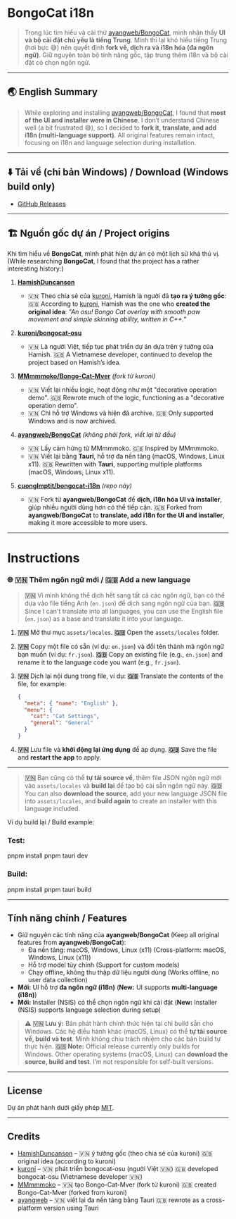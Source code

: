 # BongoCat i18n

> Trong lúc tìm hiểu và cài thử [ayangweb/BongoCat](https://github.com/ayangweb/BongoCat), mình nhận thấy **UI và bộ cài đặt chủ yếu là tiếng Trung**.
> Mình thì lại khó hiểu tiếng Trung (hơi bực 😅) nên quyết định **fork về, dịch ra và i18n hóa (đa ngôn ngữ)**.
> Giữ nguyên toàn bộ tính năng gốc, tập trung thêm i18n và bộ cài đặt có chọn ngôn ngữ.

---

## 🌏 English Summary

> While exploring and installing [ayangweb/BongoCat](https://github.com/ayangweb/BongoCat), I found that **most of the UI and installer were in Chinese**.
> I don’t understand Chinese well (a bit frustrated 😅), so I decided to **fork it, translate, and add i18n (multi-language support)**.
> All original features remain intact, focusing on i18n and language selection during installation.

---

## ⬇️ Tải về (chỉ bản Windows) / Download (Windows build only)

- [GitHub Releases](https://github.com/cuonglmptit/bongocat-i18n/releases)

---

## 🏗 Nguồn gốc dự án / Project origins

Khi tìm hiểu về **BongoCat**, mình phát hiện dự án có một lịch sử khá thú vị.
(While researching **BongoCat**, I found that the project has a rather interesting history:)

1. **[HamishDuncanson](https://github.com/HamishDuncanson)**

   - 🇻🇳 Theo chia sẻ của [kuroni](https://github.com/kuroni), Hamish là người đã **tạo ra ý tưởng gốc**:
     🇬🇧 According to [kuroni](https://github.com/kuroni), Hamish was the one who **created the original idea**:
     _"An osu! Bongo Cat overlay with smooth paw movement and simple skinning ability, written in C++."_

2. **[kuroni/bongocat-osu](https://github.com/kuroni/bongocat-osu)**

   - 🇻🇳 Là người Việt, tiếp tục phát triển dự án dựa trên ý tưởng của Hamish.
     🇬🇧 A Vietnamese developer, continued to develop the project based on Hamish’s idea.

3. **[MMmmmoko/Bongo-Cat-Mver](https://github.com/MMmmmoko/Bongo-Cat-Mver)** _(fork từ kuroni)_

   - 🇻🇳 Viết lại nhiều logic, hoạt động như một "decorative operation demo".
     🇬🇧 Rewrote much of the logic, functioning as a "decorative operation demo".
   - 🇻🇳 Chỉ hỗ trợ Windows và hiện đã archive.
     🇬🇧 Only supported Windows and is now archived.

4. **[ayangweb/BongoCat](https://github.com/ayangweb/BongoCat)** _(không phải fork, viết lại từ đầu)_

   - 🇻🇳 Lấy cảm hứng từ MMmmmoko.
     🇬🇧 Inspired by MMmmmoko.
   - 🇻🇳 Viết lại bằng **Tauri**, hỗ trợ đa nền tảng (macOS, Windows, Linux x11).
     🇬🇧 Rewritten with **Tauri**, supporting multiple platforms (macOS, Windows, Linux x11).

5. **[cuonglmptit/bongocat-i18n](https://github.com/cuonglmptit/bongocat-i18n)** _(repo này)_
   - 🇻🇳 Fork từ **ayangweb/BongoCat** để **dịch, i18n hóa UI và installer**, giúp nhiều người dùng hơn có thể tiếp cận.
     🇬🇧 Forked from **ayangweb/BongoCat** to **translate, add i18n for the UI and installer**, making it more accessible to more users.

---

# Instructions

### 🌐 🇻🇳 Thêm ngôn ngữ mới / 🇬🇧 Add a new language

> **🇻🇳** Vì mình không thể dịch hết sang tất cả các ngôn ngữ, bạn có thể dựa vào file tiếng Anh (`en.json`) để dịch sang ngôn ngữ của bạn.
> **🇬🇧** Since I can't translate into all languages, you can use the English file (`en.json`) as a base and translate it into your language.

1. **🇻🇳** Mở thư mục `assets/locales`.
   **🇬🇧** Open the `assets/locales` folder.

2. **🇻🇳** Copy một file có sẵn (ví dụ: `en.json`) và đổi tên thành mã ngôn ngữ bạn muốn (ví dụ: `fr.json`).
   **🇬🇧** Copy an existing file (e.g., `en.json`) and rename it to the language code you want (e.g., `fr.json`).

3. **🇻🇳** Dịch lại nội dung trong file, ví dụ:
   **🇬🇧** Translate the contents of the file, for example:

   ```json
   {
     "meta": { "name": "English" },
     "menu": {
       "cat": "Cat Settings",
       "general": "General"
     }
   }
   ```

4. **🇻🇳** Lưu file và **khởi động lại ứng dụng** để áp dụng.
   **🇬🇧** Save the file and **restart the app** to apply.

---

> **🇻🇳** Bạn cũng có thể **tự tải source về**, thêm file JSON ngôn ngữ mới vào `assets/locales` và **build lại** để tạo bộ cài sẵn ngôn ngữ này.
> **🇬🇧** You can also **download the source**, add your new language JSON file into `assets/locales`, and **build again** to create an installer with this language included.

Ví dụ build lại / Build example:

### Test:

pnpm install
pnpm tauri dev

### Build:

pnpm install
pnpm tauri build

---

## Tính năng chính / Features

- Giữ nguyên các tính năng của **ayangweb/BongoCat** (Keep all original features from **ayangweb/BongoCat**):
  - Đa nền tảng: macOS, Windows, Linux (x11) (Cross-platform: macOS, Windows, Linux (x11))
  - Hỗ trợ model tùy chỉnh (Support for custom models)
  - Chạy offline, không thu thập dữ liệu người dùng (Works offline, no user data collection)
- **Mới:** UI hỗ trợ **đa ngôn ngữ (i18n)** (**New:** UI supports **multi-language (i18n)**)
- **Mới:** Installer (NSIS) có thể chọn ngôn ngữ khi cài đặt (**New:** Installer (NSIS) supports language selection during setup)

> ⚠️ **🇻🇳 Lưu ý:** Bản phát hành chính thức hiện tại chỉ build sẵn cho Windows. Các hệ điều hành khác (macOS, Linux) có thể **tự tải source về, build và test**. Mình không chịu trách nhiệm cho các bản build tự thực hiện.
> **🇬🇧 Note:** Official release currently only builds for Windows. Other operating systems (macOS, Linux) can **download the source, build and test**. I’m not responsible for self-built versions.

---

## License

Dự án phát hành dưới giấy phép [MIT](./LICENSE).

---

## Credits

- [HamishDuncanson](https://github.com/HamishDuncanson) – 🇻🇳 ý tưởng gốc (theo chia sẻ của kuroni)
  🇬🇧 original idea (according to kuroni)
- [kuroni](https://github.com/kuroni) – 🇻🇳 phát triển bongocat-osu (người Việt 🇻🇳)
  🇬🇧 developed bongocat-osu (Vietnamese developer 🇻🇳)
- [MMmmmoko](https://github.com/MMmmmoko) – 🇻🇳 tạo Bongo-Cat-Mver (fork từ kuroni)
  🇬🇧 created Bongo-Cat-Mver (forked from kuroni)
- [ayangweb](https://github.com/ayangweb) – 🇻🇳 viết lại đa nền tảng bằng Tauri
  🇬🇧 rewrote as a cross-platform version using Tauri
